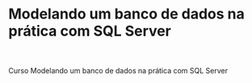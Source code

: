 # Modelando um banco de dados na prática com SQL Server
<br/>
<br>
Curso Modelando um banco de dados na prática com SQL Server
